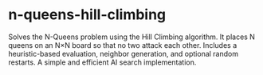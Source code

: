 # n-queens-hill-climbing
Solves the N-Queens problem using the Hill Climbing algorithm. It places N queens on an N×N board so that no two attack each other. Includes a heuristic-based evaluation, neighbor generation, and optional random restarts. A simple and efficient AI search implementation.

